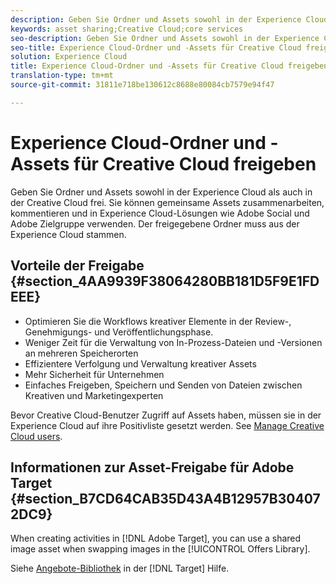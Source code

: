```yaml
---
description: Geben Sie Ordner und Assets sowohl in der Experience Cloud als auch in der Creative Cloud frei. Sie können gemeinsame Assets zusammenarbeiten, kommentieren und in Experience Cloud-Lösungen wie Adobe Social und Adobe Zielgruppe verwenden. Der freigegebene Ordner muss aus der Experience Cloud stammen.
keywords: asset sharing;Creative Cloud;core services
seo-description: Geben Sie Ordner und Assets sowohl in der Experience Cloud als auch in der Creative Cloud frei. Sie können gemeinsame Assets zusammenarbeiten, kommentieren und in Experience Cloud-Lösungen wie Adobe Social und Adobe Zielgruppe verwenden. Der freigegebene Ordner muss aus der Experience Cloud stammen.
seo-title: Experience Cloud-Ordner und -Assets für Creative Cloud freigeben
solution: Experience Cloud
title: Experience Cloud-Ordner und -Assets für Creative Cloud freigeben
translation-type: tm+mt
source-git-commit: 31811e718be130612c8688e80084cb7579e94f47

---
```



# Experience Cloud-Ordner und -Assets für Creative Cloud freigeben

Geben Sie Ordner und Assets sowohl in der Experience Cloud als auch in der Creative Cloud frei. Sie können gemeinsame Assets zusammenarbeiten, kommentieren und in Experience Cloud-Lösungen wie Adobe Social und Adobe Zielgruppe verwenden. Der freigegebene Ordner muss aus der Experience Cloud stammen.

## Vorteile der Freigabe {#section_4AA9939F38064280BB181D5F9E1FDEEE}

* Optimieren Sie die Workflows kreativer Elemente in der Review-, Genehmigungs- und Veröffentlichungsphase.
* Weniger Zeit für die Verwaltung von In-Prozess-Dateien und -Versionen an mehreren Speicherorten
* Effizientere Verfolgung und Verwaltung kreativer Assets
* Mehr Sicherheit für Unternehmen
* Einfaches Freigeben, Speichern und Senden von Dateien zwischen Kreativen und Marketingexperten

Bevor Creative Cloud-Benutzer Zugriff auf Assets haben, müssen sie in der Experience Cloud auf ihre Positivliste gesetzt werden. See [Manage Creative Cloud users](../experience-cloud-assets/t-admin-add-cc-user.md#task_F36D4F1D49B44F09A54F7371810D2752).

## Informationen zur Asset-Freigabe für Adobe Target {#section_B7CD64CAB35D43A4B12957B304072DC9}

When creating activities in [!DNL Adobe Target], you can use a shared image asset when swapping images in the [!UICONTROL Offers Library].

Siehe [Angebote-Bibliothek](https://docs.adobe.com/help/de-DE/target/using/experiences/offers/manage-content.html) in der [!DNL Target] Hilfe.
